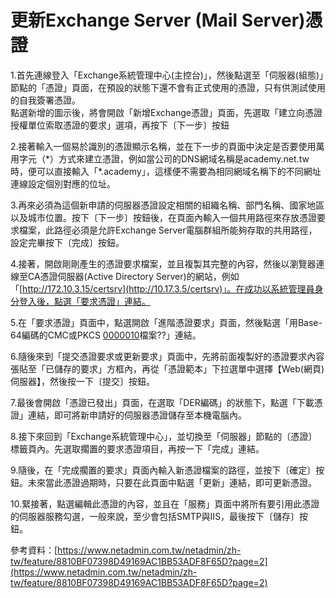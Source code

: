 # 更新Exchange Server \(Mail Server\)憑證

 1.首先連線登入「Exchange系統管理中心\(主控台\)」，然後點選至「伺服器\(組態\)」節點的「憑證」頁面，在預設的狀態下還不會有正式使用的憑證，只有供測試使用的自我簽署憑證。  
 點選新增的圖示後，將會開啟「新增Exchange憑證」頁面，先選取「建立向憑證授權單位索取憑證的要求」選項，再按下〔下一步〕按鈕  
  
 2.接著輸入一個易於識別的憑證顯示名稱，並在下一步的頁面中決定是否要使用萬用字元（\*）方式來建立憑證，例如當公司的DNS網域名稱是academy.net.tw時，便可以直接輸入「\*.academy」，這樣便不需要為相同網域名稱下的不同網址連線設定個別對應的位址。  
  
 3.再來必須為這個新申請的伺服器憑證設定相關的組織名稱、部門名稱、國家地區以及城市位置。按下〔下一步〕按鈕後，在頁面內輸入一個共用路徑來存放憑證要求檔案，此路徑必須是允許Exchange Server電腦群組所能夠存取的共用路徑，設定完畢按下〔完成〕按鈕。  
  
 4.接著，開啟剛剛產生的憑證要求檔案，並且複製其完整的內容，然後以瀏覽器連線至CA憑證伺服器\(Active Directory Server\)的網站，例如「[http://172.10.3.15/certsrv](http://10.17.3.5/certsrv)」。在成功以系統管理員身分登入後，點選「要求憑證」連結。  
  
 5.在「要求憑證」頁面中，點選開啟「進階憑證要求」頁面，然後點選「用Base-64編碼的CMC或PKCS [0000010](http://mis.lifeacademy.org/mantis/view.php?id=10)檔案??」連結。  
  
 6.隨後來到「提交憑證要求或更新要求」頁面中，先將前面複製好的憑證要求內容張貼至「已儲存的要求」方框內，再從「憑證範本」下拉選單中選擇【Web\(網頁\)伺服器】，然後按一下〔提交〕按鈕。  
  
 7.最後會開啟「憑證已發出」頁面，在選取「DER編碼」的狀態下，點選「下載憑證」連結，即可將新申請好的伺服器憑證儲存至本機電腦內。  
  
 8.接下來回到「Exchange系統管理中心」，並切換至「伺服器」節點的〔憑證〕標籤頁內。先選取擱置的要求憑證項目，再按一下「完成」連結。  
  
 9.隨後，在「完成擱置的要求」頁面內輸入新憑證檔案的路徑，並按下〔確定〕按鈕。未來當此憑證過期時，只要在此頁面中點選「更新」連結，即可更新憑證。  
  
 10.緊接著，點選編輯此憑證的內容，並且在「服務」頁面中將所有要引用此憑證的伺服器服務勾選，一般來說，至少會包括SMTP與IIS，最後按下〔儲存〕按鈕。

參考資料：[https://www.netadmin.com.tw/netadmin/zh-tw/feature/8810BF07398D49169AC1BB53ADF8F65D?page=2](https://www.netadmin.com.tw/netadmin/zh-tw/feature/8810BF07398D49169AC1BB53ADF8F65D?page=2)

